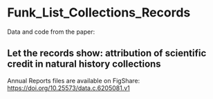 # Funk_List_Collections_Records
Data and code from the paper: 
## Let the records show: attribution of scientific credit in natural history collections
Annual Reports files are available on FigShare: https://doi.org/10.25573/data.c.6205081.v1

